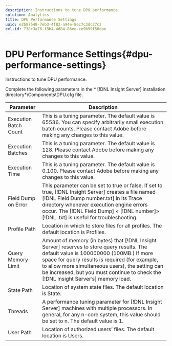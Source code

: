 ```yaml
---
description: Instructions to tune DPU performance.
solution: Analytics
title: DPU Performance Settings
uuid: e2b87548-7eb3-4f82-a94e-8ec7c3dc27c2
exl-id: 738c3a76-f8b4-4d84-86ee-ce9b99f50dae
---
```

# DPU Performance Settings{#dpu-performance-settings}

Instructions to tune DPU performance.

Complete the following parameters in the * [!DNL Insight Server] installation directory*\Components\DPU.cfg file.

|  Parameter  | Description  |
|---|---|
|  Execution Batch Count  | This is a tuning parameter. The default value is 65536. You can specify arbitrarily small execution batch counts. Please contact Adobe before making any changes to this value.  |
|  Execution Batches  | This is a tuning parameter. The default value is 128. Please contact Adobe before making any changes to this value.  |
|  Execution Time  | This is a tuning parameter. The default value is 0.100. Please contact Adobe before making any changes to this value.  |
|  Field Dump on Error  |This parameter can be set to true or false. If set to true, [!DNL Insight Server] creates a file named [!DNL Field Dump number.txt] in its Trace directory whenever execution engine errors occur. The [!DNL Field Dump] < [!DNL number]> [!DNL .txt] is useful for troubleshooting.  |
|  Profile Path  | Location in which to store files for all profiles. The default location is Profiles\.  |
|  Query Memory Limit  |Amount of memory (in bytes) that [!DNL Insight Server] reserves to store query results. The default value is 100000000 (100MB.) If more space for query results is required (for example, to allow more simultaneous users), the setting can be increased, but you must continue to check the [!DNL Insight Server’s] memory load.  |
|  State Path  | Location of system state files. The default location is State\.  |
|  Threads  |A performance tuning parameter for [!DNL Insight Server] machines with multiple processors. In general, for any n-core system, this value should be set to n. The default value is 1. |
|  User Path  | Location of authorized users’ files. The default location is Users\.  |
